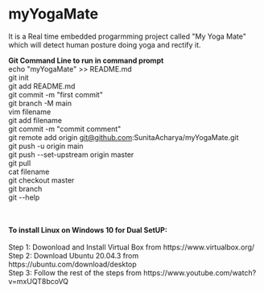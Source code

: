 # myYogaMate
It is a Real time embedded progarmming project called "My Yoga Mate" which will detect human posture doing yoga and rectify it.

<b>Git Command Line to run in command prompt</b> <br/>
echo "myYogaMate" >> README.md <br/>
git init <br/>
git add README.md <br/>
git commit -m "first commit" <br/>
git branch -M main <br/>
vim filename <br/>
git add filename <br/>
git commit -m "commit comment" <br/>
git remote add origin git@github.com:SunitaAcharya/myYogaMate.git   <br/>
git push -u origin main   <br/>
git push --set-upstream origin master <br/>
git pull <br/>
cat filename <br/>
git checkout master <br/>
git branch <br/>
git --help <br/>



<br/>
<br/>
<b>To install Linux on Windows 10 for Dual SetUP: </b><br/>
<br/>
Step 1: Dowonload and Install Virtual Box from https://www.virtualbox.org/ <br/>
Step 2: Download Ubuntu 20.04.3 from https://ubuntu.com/download/desktop <br/>
Step 3: Follow the rest of the steps from https://www.youtube.com/watch?v=mxUQT8bcoVQ <br/>



